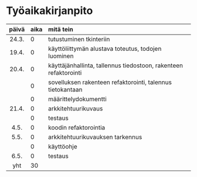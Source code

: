 # Työaikakirjanpito

| päivä | aika | mitä tein  |
| :----:|:-----| :-----|
| 24.3. | 0    | tutustuminen tkinteriin |
| 19.4. | 0    | käyttöliittymän alustava toteutus, todojen luominen |
| 20.4. | 0    | käyttäjänhallinta, tallennus tiedostoon, rakenteen refaktorointi |
|       | 0    | sovelluksen rakenteen refaktorointi, talennus tietokantaan |
|       | 0    | määrittelydokumentti |
| 21.4. | 0    | arkkitehtuurikuvaus |
|       | 0    | testaus |
| 4.5.  | 0    | koodin refaktorointia |
| 5.5.  | 0    | arkkitehtuurikuvauksen tarkennus |
|       | 0    | käyttöohje |
| 6.5.  | 0    | testaus |
| yht   | 30   | | 
